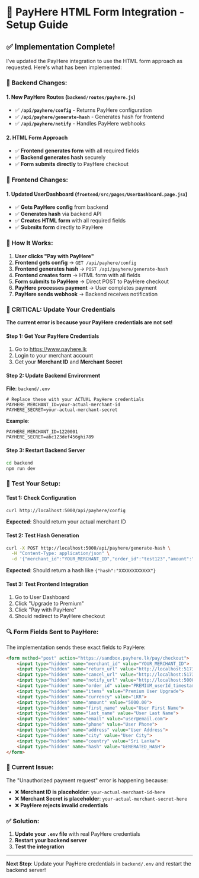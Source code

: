 # 🔧 PayHere HTML Form Integration - Setup Guide

## ✅ Implementation Complete!

I've updated the PayHere integration to use the HTML form approach as requested. Here's what has been implemented:

### **🔧 Backend Changes:**

#### **1. New PayHere Routes** (`backend/routes/payhere.js`)
- ✅ **`/api/payhere/config`** - Returns PayHere configuration
- ✅ **`/api/payhere/generate-hash`** - Generates hash for frontend
- ✅ **`/api/payhere/notify`** - Handles PayHere webhooks

#### **2. HTML Form Approach**
- ✅ **Frontend generates form** with all required fields
- ✅ **Backend generates hash** securely
- ✅ **Form submits directly** to PayHere checkout

### **🔧 Frontend Changes:**

#### **1. Updated UserDashboard** (`frontend/src/pages/UserDashboard.page.jsx`)
- ✅ **Gets PayHere config** from backend
- ✅ **Generates hash** via backend API
- ✅ **Creates HTML form** with all required fields
- ✅ **Submits form** directly to PayHere

### **🚀 How It Works:**

1. **User clicks "Pay with PayHere"**
2. **Frontend gets config** → `GET /api/payhere/config`
3. **Frontend generates hash** → `POST /api/payhere/generate-hash`
4. **Frontend creates form** → HTML form with all fields
5. **Form submits to PayHere** → Direct POST to PayHere checkout
6. **PayHere processes payment** → User completes payment
7. **PayHere sends webhook** → Backend receives notification

### **📝 CRITICAL: Update Your Credentials**

**The current error is because your PayHere credentials are not set!**

#### **Step 1: Get Your PayHere Credentials**
1. Go to https://www.payhere.lk
2. Login to your merchant account
3. Get your **Merchant ID** and **Merchant Secret**

#### **Step 2: Update Backend Environment**
**File**: `backend/.env`

```env
# Replace these with your ACTUAL PayHere credentials
PAYHERE_MERCHANT_ID=your-actual-merchant-id
PAYHERE_SECRET=your-actual-merchant-secret
```

**Example**:
```env
PAYHERE_MERCHANT_ID=1220001
PAYHERE_SECRET=abc123def456ghi789
```

#### **Step 3: Restart Backend Server**
```bash
cd backend
npm run dev
```

### **🧪 Test Your Setup:**

#### **Test 1: Check Configuration**
```bash
curl http://localhost:5000/api/payhere/config
```
**Expected**: Should return your actual merchant ID

#### **Test 2: Test Hash Generation**
```bash
curl -X POST http://localhost:5000/api/payhere/generate-hash \
  -H "Content-Type: application/json" \
  -d '{"merchant_id":"YOUR_MERCHANT_ID","order_id":"test123","amount":"5000.00","currency":"LKR"}'
```
**Expected**: Should return a hash like `{"hash":"XXXXXXXXXXXX"}`

#### **Test 3: Test Frontend Integration**
1. Go to User Dashboard
2. Click "Upgrade to Premium"
3. Click "Pay with PayHere"
4. Should redirect to PayHere checkout

### **🔍 Form Fields Sent to PayHere:**

The implementation sends these exact fields to PayHere:

```html
<form method="post" action="https://sandbox.payhere.lk/pay/checkout">
    <input type="hidden" name="merchant_id" value="YOUR_MERCHANT_ID">
    <input type="hidden" name="return_url" value="http://localhost:5173/dashboard/user">
    <input type="hidden" name="cancel_url" value="http://localhost:5173/dashboard/user">
    <input type="hidden" name="notify_url" value="http://localhost:5000/api/payhere/notify">
    <input type="hidden" name="order_id" value="PREMIUM_userId_timestamp">
    <input type="hidden" name="items" value="Premium User Upgrade">
    <input type="hidden" name="currency" value="LKR">
    <input type="hidden" name="amount" value="5000.00">
    <input type="hidden" name="first_name" value="User First Name">
    <input type="hidden" name="last_name" value="User Last Name">
    <input type="hidden" name="email" value="user@email.com">
    <input type="hidden" name="phone" value="User Phone">
    <input type="hidden" name="address" value="User Address">
    <input type="hidden" name="city" value="User City">
    <input type="hidden" name="country" value="Sri Lanka">
    <input type="hidden" name="hash" value="GENERATED_HASH">
</form>
```

### **🚨 Current Issue:**

The "Unauthorized payment request" error is happening because:
- ❌ **Merchant ID is placeholder**: `your-actual-merchant-id-here`
- ❌ **Merchant Secret is placeholder**: `your-actual-merchant-secret-here`
- ❌ **PayHere rejects invalid credentials**

### **✅ Solution:**

1. **Update your `.env` file** with real PayHere credentials
2. **Restart your backend server**
3. **Test the integration**

---

**Next Step**: Update your PayHere credentials in `backend/.env` and restart the backend server!
